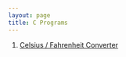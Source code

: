 ```yaml
---
layout: page
title: C Programs
---
```


<html>
 <ol class="htbwriteups">
  <li><a href="/c/tempconverer.md">Celsius / Fahrenheit Converter</a></li>
  



</ol>
</html>
